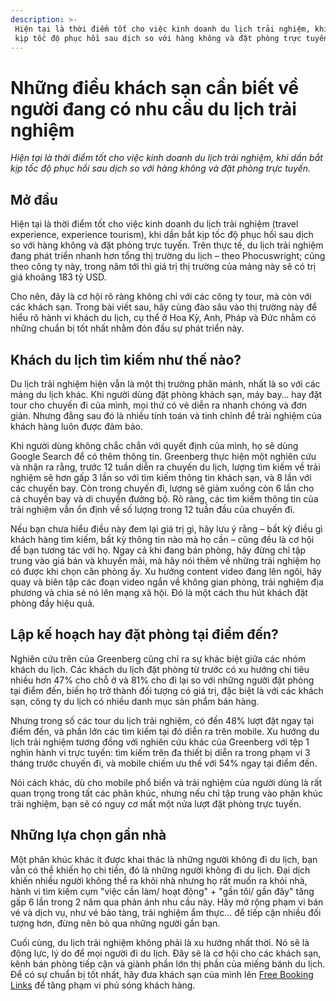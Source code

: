 ```yaml
---
description: >-
 Hiện tại là thời điểm tốt cho việc kinh doanh du lịch trải nghiệm, khi dần bắt
 kịp tốc độ phục hồi sau dịch so với hàng không và đặt phòng trực tuyến.
---
```


# Những điều khách sạn cần biết về người đang có nhu cầu du lịch trải nghiệm

_Hiện tại là thời điểm tốt cho việc kinh doanh du lịch trải nghiệm, khi dần bắt kịp tốc độ phục hồi sau dịch so với hàng không và đặt phòng trực tuyến._

## Mở đầu

Hiện tại là thời điểm tốt cho việc kinh doanh du lịch trải nghiệm (travel experience, experience tourism), khi dần bắt kịp tốc độ phục hồi sau dịch so với hàng không và đặt phòng trực tuyến. Trên thực tế, du lịch trải nghiệm đang phát triển nhanh hơn tổng thị trường du lịch – theo Phocuswright; cũng theo công ty này, trong năm tới thì giá trị thị trường của mảng này sẽ có trị giá khoảng 183 tỷ USD.

Cho nên, đây là cơ hội rõ ràng không chỉ với các công ty tour, mà còn với các khách sạn. Trong bài viết sau, hãy cùng đào sâu vào thị trường này để hiểu rõ hành vi khách du lịch, cụ thể ở Hoa Kỳ, Anh, Pháp và Đức nhằm có những chuẩn bị tốt nhất nhằm đón đầu sự phát triển này.

## Khách du lịch tìm kiếm như thế nào?

Du lịch trải nghiệm hiện vẫn là một thị trường phân mảnh, nhất là so với các mảng du lịch khác. Khi người dùng đặt phòng khách sạn, máy bay… hay đặt tour cho chuyến đi của mình, mọi thứ có vẻ diễn ra nhanh chóng và đơn giản. Nhưng đằng sau đó là nhiều tính toán và tinh chỉnh để trải nghiệm của khách hàng luôn được đảm bảo.

Khi người dùng không chắc chắn với quyết định của mình, họ sẽ dùng Google Search để có thêm thông tin. Greenberg thực hiện một nghiên cứu và nhận ra rằng, trước 12 tuần diễn ra chuyến du lịch, lượng tìm kiếm về trải nghiệm sẽ hơn gấp 3 lần so với tìm kiếm thông tin khách sạn, và 8 lần với các chuyến bay. Còn trong chuyến đi, lượng sẽ giảm xuống còn 6 lần cho cả chuyến bay và di chuyển đường bộ. Rõ ràng, các tìm kiếm thông tin của trải nghiệm vẫn ổn định về số lượng trong 12 tuần đầu của chuyến đi.

Nếu bạn chưa hiểu điều này đem lại giá trị gì, hãy lưu ý rằng – bất kỳ điều gì khách hàng tìm kiếm, bất kỳ thông tin nào mà họ cần – cũng đều là cơ hội để bạn tương tác với họ. Ngay cả khi đang bán phòng, hãy đừng chỉ tập trung vào giá bán và khuyến mãi, mà hãy nói thêm về những trải nghiệm họ có được khi chọn căn phòng ấy. Xu hướng content video đang lên ngôi, hãy quay và biên tập các đoạn video ngắn về không gian phòng, trải nghiệm địa phương và chia sẻ nó lên mạng xã hội. Đó là một cách thu hút khách đặt phòng đầy hiệu quả.

## Lập kế hoạch hay đặt phòng tại điểm đến?

Nghiên cứu trên của Greenberg cũng chỉ ra sự khác biệt giữa các nhóm khách du lịch. Các khách du lịch đặt phòng từ trước có xu hướng chi tiêu nhiều hơn 47% cho chỗ ở và 81% cho đi lại so với những người đặt phòng tại điểm đến, biến họ trở thành đối tượng có giá trị, đặc biệt là với các khách sạn, công ty du lịch có nhiều danh mục sản phẩm bán hàng.

Nhưng trong số các tour du lịch trải nghiệm, có đến 48% lượt đặt ngay tại điểm đến, và phần lớn các tìm kiếm tại đó diễn ra trên mobile. Xu hướng du lịch trải nghiệm tương đồng với nghiên cứu khác của Greenberg với tệp 1 nghìn hành vi trực tuyến: tìm kiếm trên đa thiết bị diễn ra trong phạm vi 3 tháng trước chuyến đi, và mobile chiếm ưu thế với 54% ngay tại điểm đến.

Nói cách khác, dù cho mobile phổ biến và trải nghiệm của người dùng là rất quan trọng trong tất các phân khúc, nhưng nếu chỉ tập trung vào phân khúc trải nghiệm, bạn sẽ có nguy cơ mất một nửa lượt đặt phòng trực tuyến.

## Những lựa chọn gần nhà

Một phân khúc khác ít được khai thác là những người không đi du lịch, bạn vẫn có thể khiến họ chi tiền, đó là những người không đi du lịch. Đại dịch khiến nhiều người không thể ra khỏi nhà nhưng họ rất muốn ra khỏi nhà, hành vi tìm kiếm cụm "việc cần làm/ hoạt động" + "gần tôi/ gần đây" tăng gấp 6 lần trong 2 năm qua phản ánh nhu cầu này. Hãy mở rộng phạm vi bán vé và dịch vụ, như vé bảo tàng, trải nghiệm ẩm thực… để tiếp cận nhiều đối tượng hơn, đừng nên bỏ qua những người gần bạn.

Cuối cùng, du lịch trải nghiệm không phải là xu hướng nhất thời. Nó sẽ là động lực, lý do để mọi người đi du lịch. Đây sẽ là cơ hội cho các khách sạn, kênh bán phòng tiếp cận và giành phần lớn thị phần của miếng bánh du lịch. Để có sự chuẩn bị tốt nhất, hãy đưa khách sạn của mình lên [Free Booking Links](https://bluejaypms.com/article/google-free-booking-inks-156) để tăng phạm vi phủ sóng khách hàng.
